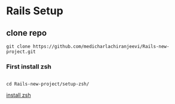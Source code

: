 # Rails Setup
## clone repo

```
git clone https://github.com/medicharlachiranjeevi/Rails-new-project.git
```
### First install zsh
```

cd Rails-new-project/setup-zsh/
```

[install zsh](setup-zsh/README.md)
